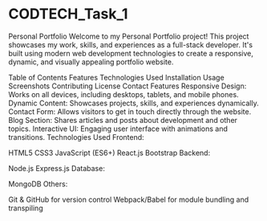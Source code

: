 # CODTECH_Task_1


Personal Portfolio
Welcome to my Personal Portfolio project! This project showcases my work, skills, and experiences as a full-stack developer. It's built using modern web development technologies to create a responsive, dynamic, and visually appealing portfolio website.

Table of Contents
Features
Technologies Used
Installation
Usage
Screenshots
Contributing
License
Contact
Features
Responsive Design: Works on all devices, including desktops, tablets, and mobile phones.
Dynamic Content: Showcases projects, skills, and experiences dynamically.
Contact Form: Allows visitors to get in touch directly through the website.
Blog Section: Shares articles and posts about development and other topics.
Interactive UI: Engaging user interface with animations and transitions.
Technologies Used
Frontend:

HTML5
CSS3
JavaScript (ES6+)
React.js
Bootstrap
Backend:

Node.js
Express.js
Database:

MongoDB
Others:

Git & GitHub for version control
Webpack/Babel for module bundling and transpiling
